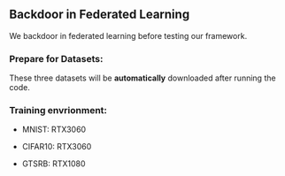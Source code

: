 
## Backdoor in Federated Learning

We backdoor in federated learning before testing our framework.

### Prepare for Datasets: 

These three datasets will be **automatically** downloaded after running the code.
### Training envrionment:

- MNIST: RTX3060

- CIFAR10: RTX3060

- GTSRB: RTX1080
